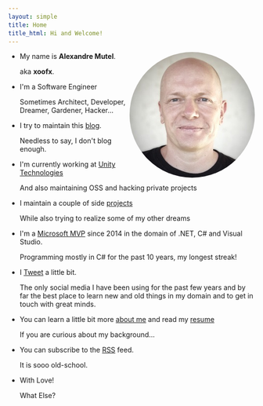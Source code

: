 ```yaml
---
layout: simple
title: Home
title_html: Hi and Welcome!
---
```


<div class="home">
  <img width="256" src="/images/xoofx-2020.jpg" style="float: right;border-radius: 50%" alt="Avatar"/>
  <ul class="fa-ul">
  <li><i class="fa-li fa fa-user"></i>My name is <strong>Alexandre Mutel</strong>. <p class="little-voice">aka <strong>xoofx</strong>.</p></li>
  <li><i class="fa-li fa fa-code"></i>I'm a Software Engineer <p class="little-voice">Sometimes Architect, Developer, Dreamer, Gardener, Hacker...</p></li>
  <li><i class="fa-li fa fa-pencil"></i> I try to maintain this <a href="/blog">blog</a>. <p class="little-voice">Needless to say, I don't blog enough.</p></li>
  <li><i class="fa-li fa fa-gamepad"></i>I'm currently working at <a href="https://unity3d.com">Unity Technologies</a><p class="little-voice">And also maintaining OSS and hacking private projects</p></li>
  <li><i class="fa-li fa fa-gears"></i> I maintain a couple of side <a href="/projects">projects</a><p class="little-voice">While also trying to realize some of my other dreams <i class="fa fa-magic"></i></p></li>
  <li><i class="fa-li fa fa-terminal"></i> I'm a <a href="https://mvp.microsoft.com/en-us/PublicProfile/5000999" target="_blank">Microsoft MVP</a> since 2014 in the domain of .NET, C# and Visual Studio. <p class="little-voice">Programming mostly in C# for the past 10 years, my longest streak!</p></li>
  <li><i class="fa-li fa fa-twitter"></i> I <a href="https://twitter.com/xoofx">Tweet</a> a little bit. <p class="little-voice">The only social media I have been using for the past few years and by far the best place to learn new and old things in my domain and to get in touch with great minds.</p></li>
  <li><i class="fa-li fa fa-question-circle"></i>You can learn a little bit more <a href="/about">about me</a> and read my <a href="/resume">resume</a><p class="little-voice">If you are curious about my background...</p></li>
  <li><i class="fa-li fa fa-rss-square"></i>You can subscribe to the <a href="/feed.xml">RSS</a> feed.<p class="little-voice">It is sooo old-school.</p></li>
  <li><i class="fa-li fa fa-heart"></i>With Love!<p class="little-voice">What Else?</p></li>
  </ul>
</div>


